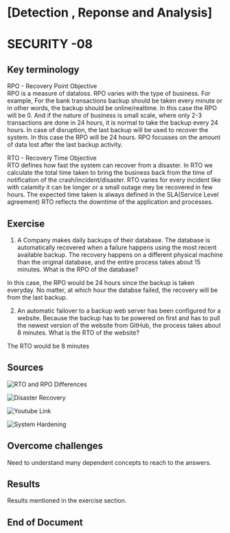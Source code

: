 # [Detection , Reponse and Analysis]
# SECURITY -08

## Key terminology

RPO - Recovery Point Objective  
RPO is a measure of dataloss. RPO varies with the type of business.
For example, For the bank transactions backup should be taken every minute or in other words, the backup should be online/realtime. In this case the RPO will be 0.  And if the nature of business is small scale, where only 2-3 transactions are done in 24 hours, it is normal to take the backup every 24 hours. In case of disruption, the last backup will be used to recover the system. In this case the RPO will be 24 hours.
RPO focusses on the amount of data lost after the last backup activity.


RTO - Recovery Time Objective   
RTO defines how fast the system can recover from a disaster. In RTO we calculate the total time taken to bring the business back from the time of notification of the crash/incident/disaster. RTO varies for every incident like with calamity it can be longer or a small outage mey be recovered in few hours.
The expected time taken is always defined in the SLA(Service Level agreement)
RTO reflects the downtime of the application and processes.


## Exercise

1. A Company makes daily backups of their database. The database is automatically recovered when a failure happens using the most recent available backup. The recovery happens on a different physical machine than the original database, and the entire process takes about 15 minutes. What is the RPO of the database?

In this case, the RPO would be 24 hours since the backup is taken everyday. No matter, at which hour the databse failed, the recovery will be from the last backup.

2. An automatic failover to a backup web server has been configured for a website. Because the backup has to be powered on first and has to pull the newest version of the website from GitHub, the process takes about 8 minutes. What is the RTO of the website?

The RTO would be 8 minutes



## Sources

![RTO and RPO Differences](https://phoenixnap.com/blog/rto-vs-rpo-differences)

![Disaster Recovery](https://www.rubrik.com/blog/technology/19/5/rpo-rto-disaster-recovery)

![Youtube Link](https://www.youtube.com/watch?v=SeS6ke3B4Tg)

![System Hardening](https://www.liquidweb.com/blog/system-hardening/)




## Overcome challenges

Need to understand many dependent concepts to reach to the answers.

## Results

Results mentioned in the exercise section.

## End of Document
